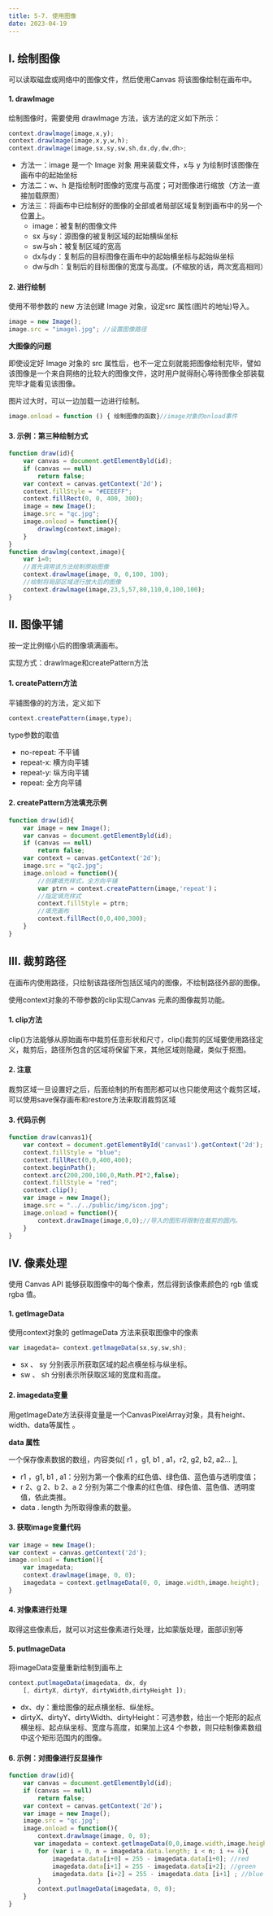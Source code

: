 ```yaml
---
title: 5-7. 使用图像
date: 2023-04-19
--- 
```


## Ⅰ. 绘制图像
可以读取磁盘或网络中的图像文件，然后使用Canvas 将该图像绘制在画布中。
#### 1. drawImage
绘制图像时，需要使用 drawlmage 方法，该方法的定义如下所示：
```js
context.drawlmage(image,x,y);
context.drawlmage(image,x,y,w,h);
context.drawlmage(image,sx,sy,sw,sh,dx,dy,dw,dh>;
```
- 方法一：image 是一个 Image 对象 用来装载文件，x与 y 为绘制时该图像在画布中的起始坐标
- 方法二：w、h 是指绘制时图像的宽度与高度；可对图像进行缩放（方法一直接加载原图）
- 方法三：将画布中已绘制好的图像的全部或者局部区域复制到画布中的另一个位置上。
    - image：被复制的图像文件
    - sx 与sy：源图像的被复制区域的起始横纵坐标
    - sw与sh：被复制区域的宽高
    - dx与dy：复制后的目标图像在画布中的起始横坐标与起始纵坐标
    - dw与dh：复制后的目标图像的宽度与高度。(不缩放的话，两次宽高相同）
#### 2. 进行绘制
使用不带参数的 new 方法创建 Image 对象，设定src 属性(图片的地址)导入。
```js
image = new Image();
image.src = "imagel.jpg"; //设置图像路径
```
**大图像的问题**  

即使设定好 Image 对象的 src 属性后，也不一定立刻就能把图像绘制完毕，譬如该图像是一个来自网络的比较大的图像文件，这时用户就得耐心等待图像全部装载完毕才能看见该图像。

图片过大时，可以一边加载一边进行绘制。
```js
image.onload = function () { 绘制图像的函数}//image对象的onload事件
```
#### 3. 示例：第三种绘制方式
```js
function draw(id){
    var canvas = document.getElementByld(id);
    if (canvas == null)
        return false;
    var context = canvas.getContext('2d')；
    context.fillStyle = "#EEEEFF";
    context.fillRect(0, 0, 400, 300);
    image = new Image();
    image.src = "qc.jpg";
    image.onload = function(){
        drawlmg(context,image);
    }
}
function drawlmg(context,image){
    var i=0;
    //首先调用该方法绘制原始图像
    context.drawlmage(image, 0, 0,100, 100);
    //绘制将局部区域进行放大后的图像
    context.drawlmage(image,23,5,57,80,110,0,100,100);
}
```

## Ⅱ. 图像平铺
按一定比例缩小后的图像填满画布。

实现方式：drawImage和createPattern方法
#### 1. createPattern方法
平铺图像的的方法，定义如下
```js
context.createPattern(image,type);
```
type参数的取值
- no-repeat: 不平铺
- repeat-x: 横方向平铺
- repeat-y: 纵方向平铺
- repeat: 全方向平铺
#### 2. createPattern方法填充示例
```js
function draw(id){
    var image = new Image();
    var canvas = document.getElementByld(id);
    if (canvas == null)
        return false;
    var context = canvas.getContext('2d');
    image.src = "qc2.jpg";
    image.onload = function(){
        //创建填充样式，全方向平铺
        var ptrn = context.createPattern(image,'repeat')；
        //指定填充样式
        context.fillStyle = ptrn;
        //填充画布
        context.fillRect(0,0,400,300);
    }
} 
```       
## Ⅲ. 裁剪路径

在画布内使用路径，只绘制该路径所包括区域内的图像，不绘制路径外部的图像。

使用context对象的不带参数的clip实现Canvas 元素的图像裁剪功能。
#### 1. clip方法
clip()方法能够从原始画布中裁剪任意形状和尺寸，clip()裁剪的区域要使用路径定义，裁剪后，路径所包含的区域将保留下来，其他区域则隐藏，类似于抠图。
#### 2. 注意
裁剪区域一旦设置好之后，后面绘制的所有图形都可以也只能使用这个裁剪区域，可以使用save保存画布和restore方法来取消裁剪区域
#### 3. 代码示例
```js
function draw(canvas1){
    var context = document.getElementById('canvas1').getContext('2d');
    context.fillStyle = "blue";
    context.fillRect(0,0,400,400);
    context.beginPath();
    context.arc(200,200,100,0,Math.PI*2,false);
    context.fillStyle = "red";
    context.clip();
    var image = new Image();
    image.src = "../../public/img/icon.jpg";
    image.onload = function(){
        context.drawImage(image,0,0);//导入的图形将限制在裁剪的圆内。
    } 
} 
```
## Ⅳ. 像素处理
使用 Canvas API 能够获取图像中的每个像素，然后得到该像素颜色的 rgb 值或 rgba 值。
#### 1. getImageData
使用context对象的 getlmageData 方法来获取图像中的像素
```js
var imagedata= context.getlmageData(sx,sy,sw,sh);
```
- sx 、 sy 分别表示所获取区域的起点横坐标与纵坐标。
- sw 、 sh 分别表示所获取区域的宽度和高度。
#### 2. imagedata变量
用getImageDate方法获得变量是一个CanvasPixelArray对象，具有height、width、data等属性 。  

**data 属性**  

一个保存像素数据的数组，内容类似[ r1 ，g1, b1 , a1，r2,  g2,  b2,  a2... ], 
- r1 ，g1, b1 , a1：分别为第一个像素的红色值、绿色值、蓝色值与透明度值；
- r 2、g 2、b 2、a 2 分别为第二个像素的红色值、绿色值、蓝色值、透明度值，依此类推。
- data . length 为所取得像素的数量。
#### 3. 获取image变量代码
```js
var image = new Image();
var context = canvas.getContext('2d');
image.onload = function(){
    var imagedata;
    context.drawlmage(image, 0, 0);
    imagedata = context.getlmageData(0, 0, image.width,image.height);
}   
``` 
#### 4. 对像素进行处理
取得这些像素后，就可以对这些像素进行处理，比如蒙版处理，面部识别等
#### 5. putImageData
将imageData变量重新绘制到画布上
```js
context.putlmageData(imagedata, dx, dy 
    [, dirtyX, dirtyY, dirtyWidth,dirtyHeight ]);
```
- dx、dy：重绘图像的起点横坐标、纵坐标。
- dirtyX、dirtyY、dirtyWidth、dirtyHeight：可选参数，给出一个矩形的起点横坐标、起点纵坐标、宽度与高度，如果加上这4 个参数，则只绘制像素数组中这个矩形范围内的图像。
#### 6. 示例：对图像进行反显操作
```js
function draw(id){
    var canvas = document.getElementByld(id);
    if (canvas == null)
        return false;
    var context = canvas.getContext('2d')；
    var image = new Image();
    image.src = "qc.jpg";
    image.onload = function(){
        context.drawlmage(image, 0, 0);
       var imagedata = context.getlmageData(0,0,image.width,image.height);
        for (var i = 0, n = imagedata.data.length; i < n; i += 4){
            imagedata.data[i+0] = 255 - imagedata.data[i+0]; //red
            imagedata.data[i+1] = 255 - imagedata.data[i+2]; //green
            imagedata.data [i+2] = 255 - imagedata.data [i+1] ; //blue
        }
        context.putlmageData(imagedata, 0, 0);
    }
}    
```